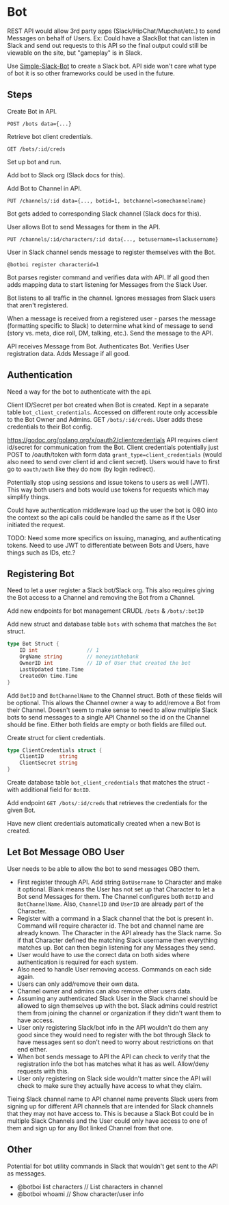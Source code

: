 # Bot

REST API would allow 3rd party apps (Slack/HipChat/Mupchat/etc.) to send Messages on behalf of Users.
Ex: Could have a SlackBot that can listen in Slack and send out requests to this API so
the final output could still be viewable on the site, but "gameplay" is in Slack.

Use [Simple-Slack-Bot](https://github.com/GregHilston/Simple-Slack-Bot) to create a Slack bot. API side won't care what type of bot it is so other frameworks could be used in the future.

## Steps

Create Bot in API.

    POST /bots data={...}

Retrieve bot client credentials.

    GET /bots/:id/creds

Set up bot and run.

Add bot to Slack org (Slack docs for this).

Add Bot to Channel in API.

    PUT /channels/:id data={..., botid=1, botchannel=somechannelname}

Bot gets added to corresponding Slack channel (Slack docs for this).

User allows Bot to send Messages for them in the API.

    PUT /channels/:id/characters/:id data{..., botusername=slackusername}

User in Slack channel sends message to register themselves with the Bot.

    @botboi register characterid=1

Bot parses register command and verifies data with API. If all good then adds mapping data to start listening for Messages from the Slack User.

Bot listens to all traffic in the channel. Ignores messages from Slack users that aren't registered.

When a message is received from a registered user - parses the message (formatting specific to Slack) to determine what kind of message to send (story vs. meta, dice roll, DM, talking, etc.). Send the message to the API.

API receives Message from Bot. Authenticates Bot. Verifies User registration data. Adds Message if all good.

## Authentication

Need a way for the bot to authenticate with the api.

Client ID/Secret per bot created when Bot is created. Kept in a separate table `bot_client_credentials`. Accessed on different route only accessible to the Bot Owner and Admins. GET `/bots/:id/creds`. User adds these credentials to their Bot config.

https://godoc.org/golang.org/x/oauth2/clientcredentials API requires client id/secret for communication from the Bot. Client credentials potentially just POST to /oauth/token with form data `grant_type=client_credentials` (would also need to send over client id and client secret). Users would have to first go to `oauth/auth` like they do now (by login redirect).

Potentially stop using sessions and issue tokens to users as well (JWT). This way both users and bots would use tokens for requests which may simplify things.

Could have authentication middleware load up the user the bot is OBO into the context so the api calls could be handled the same as if the User initiated the request.

TODO: Need some more specifics on issuing, managing, and authenticating tokens. Need to use JWT to differentiate between Bots and Users, have things such as IDs, etc.?

## Registering Bot

Need to let a user register a Slack bot/Slack org. This also requires giving the Bot access to a Channel and removing the Bot from a Channel.

Add new endpoints for bot management CRUDL `/bots` & `/bots/:botID`

Add new struct and database table `bots` with schema that matches the `Bot` struct.

```go
type Bot Struct {
    ID int                // 1
    OrgName string        // moneyinthebank
    OwnerID int           // ID of User that created the bot
    LastUpdated time.Time
    CreatedOn time.Time
}
```

Add `BotID` and `BotChannelName` to the Channel struct. Both of these fields will be optional. This allows the Channel owner a way to add/remove a Bot from their Channel. Doesn't seem to make sense to need to allow multiple Slack bots to send messages to a single API Channel so the id on the Channel should be fine. Either both fields are empty or both fields are filled out.

Create struct for client credentials.

```go
type ClientCredentials struct {
    ClientID     string
    ClientSecret string
}
```

Create database table `bot_client_credentials` that matches the struct - with additional field for `BotID`.

Add endpoint `GET /bots/:id/creds` that retrieves the credentials for the given Bot.

Have new client credentials automatically created when a new Bot is created.

## Let Bot Message OBO User

User needs to be able to allow the bot to send messages OBO them.

- First register through API. Add string `BotUsername` to Character and make it optional. Blank means the User has not set up that Character to let a Bot send Messages for them. The Channel configures both `BotID` and `BotChannelName`. Also, `ChannelID` and `UserID` are already part of the Character.
- Register with a command in a Slack channel that the bot is present in. Command will require character id. The bot and channel name are already known. The Character in the API already has the Slack name. So if that Character defined the matching Slack username then everything matches up. Bot can then begin listening for any Messages they send.
- User would have to use the correct data on both sides where authentication is required for each system.
- Also need to handle User removing access. Commands on each side again.
- Users can only add/remove their own data.
- Channel owner and admins can also remove other users data.
- Assuming any authenticated Slack User in the Slack channel should be allowed to sign themselves up with the bot. Slack admins could restrict them from joining the channel or organization if they didn't want them to have access.
- User only registering Slack/bot info in the API wouldn't do them any good since they would need to register with the bot through Slack to have messages sent so don't need to worry about restrictions on that end either.
- When bot sends message to API the API can check to verify that the registration info the bot has matches what it has as well. Allow/deny requests with this.
- User only registering on Slack side wouldn't matter since the API will check to make sure they actually have access to what they claim.

Tieing Slack channel name to API channel name prevents Slack users from signing up for different API channels that are intended for Slack channels that they may not have access to. This is because a Slack Bot could be in multiple Slack Channels and the User could only have access to one of them and sign up for any Bot linked Channel from that one.

## Other

Potential for bot utility commands in Slack that wouldn't get sent to the API as messages.

- @botboi list characters // List characters in channel
- @botboi whoami          // Show character/user info
